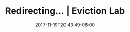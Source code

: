 ---
title: "Redirecting... | Eviction Lab"
date: 2017-11-19T20:43:49-08:00
type: redirect
redirectUrl: https://production--eviction-lab-site.netlify.app/admin/
---